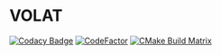 # VOLAT

[![Codacy Badge](https://api.codacy.com/project/badge/Grade/8945fc2b3ef74c258ff0c55ca7dd9ee8?branch=dev)](https://app.codacy.com/gh/AlekseyKorshuk/VOLAT?utm_source=github.com&utm_medium=referral&utm_content=AlekseyKorshuk/VOLAT&utm_campaign=Badge_Grade_Settings)
[![CodeFactor](https://www.codefactor.io/repository/github/alekseykorshuk/volat/badge/dev)](https://www.codefactor.io/repository/github/alekseykorshuk/volat/overview/dev)
[![CMake Build Matrix](https://github.com/AlekseyKorshuk/VOLAT/actions/workflows/c-cpp.yml/badge.svg?branch=dev)](https://github.com/AlekseyKorshuk/VOLAT/actions/workflows/c-cpp.yml)
